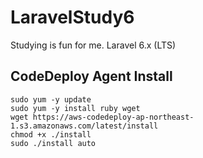 # LaravelStudy6
Studying is fun for me. Laravel 6.x (LTS)

## CodeDeploy Agent Install

```
sudo yum -y update
sudo yum -y install ruby wget
wget https://aws-codedeploy-ap-northeast-1.s3.amazonaws.com/latest/install
chmod +x ./install
sudo ./install auto
```
